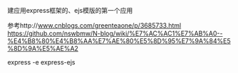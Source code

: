 建应用express框架的、ejs模版的第一个应用

参考http://www.cnblogs.com/greenteaone/p/3685733.html
https://github.com/nswbmw/N-blog/wiki/%E7%AC%AC1%E7%AB%A0--%E4%B8%80%E4%B8%AA%E7%AE%80%E5%8D%95%E7%9A%84%E5%8D%9A%E5%AE%A2

express -e  express-ejs

